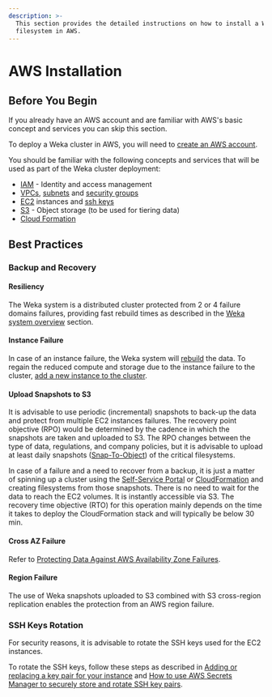 ```yaml
---
description: >-
  This section provides the detailed instructions on how to install a Weka
  filesystem in AWS.
---
```


# AWS Installation

## Before You Begin

If you already have an AWS account and are familiar with AWS's basic concept and services you can skip this section.

To deploy a Weka cluster in AWS, you will need to [create an AWS account](https://aws.amazon.com/account/).

You should be familiar with the following concepts and services that will be used as part of the Weka cluster deployment:

* [IAM](https://docs.aws.amazon.com/IAM/latest/UserGuide/introduction.html) - Identity and access management
* [VPCs](https://docs.aws.amazon.com/vpc/latest/userguide/what-is-amazon-vpc.html), [subnets](https://docs.aws.amazon.com/vpc/latest/userguide/VPC_Subnets.html) and [security groups](https://docs.aws.amazon.com/vpc/latest/userguide/VPC_SecurityGroups.html)
* [EC2](https://aws.amazon.com/documentation/ec2/) instances and [ssh keys](https://docs.aws.amazon.com/AWSEC2/latest/UserGuide/ec2-key-pairs.html)
* [S3](https://docs.aws.amazon.com/AmazonS3/latest/dev/Introduction.html) - Object storage \(to be used for tiering data\) 
* [Cloud Formation](https://aws.amazon.com/documentation/cloudformation/)

## Best Practices

### Backup and Recovery

#### Resiliency

The Weka system is a distributed cluster protected from 2 or 4 failure domains failures, providing fast rebuild times as described in the [Weka system overview](../../overview/about.md#weka-functionality-features) section.

#### Instance Failure

In case of an instance failure, the Weka system will [rebuild](../../overview/about.md#distributed-network-scheme) the data. To regain the reduced compute and storage due to the instance failure to the cluster, [add a new instance to the cluster](../../usage/expanding-and-shrinking-cluster-resources/stages-in-adding-a-backend-host.md).

#### Upload Snapshots to S3

It is advisable to use periodic \(incremental\) snapshots to back-up the data and protect from multiple EC2 instances failures. The recovery point objective \(RPO\) would be determined by the cadence in which the snapshots are taken and uploaded to S3. The RPO changes between the type of data, regulations, and company policies, but it is advisable to upload at least daily snapshots \([Snap-To-Object](../../fs/snap-to-obj.md#about-snap-to-object)\) of the critical filesystems.

In case of a failure and a need to recover from a backup, it is just a matter of spinning up a cluster using the [Self-Service Portal](self-service-portal.md) or [CloudFormation](cloudformation.md) and creating filesystems from those snapshots. There is no need to wait for the data to reach the EC2 volumes. It is instantly accessible via S3. The recovery time objective \(RTO\) for this operation mainly depends on the time it takes to deploy the CloudFormation stack and will typically be below 30 min.

#### Cross AZ Failure

Refer to [Protecting Data Against AWS Availability Zone Failures](../../fs/snap-to-obj.md#protecting-data-against-aws-availability-zone-failures).

#### Region Failure

The use of Weka snapshots uploaded to S3 combined with S3 cross-region replication enables the protection from an AWS region failure.

### SSH Keys Rotation

For security reasons, it is advisable to rotate the SSH keys used for the EC2 instances. 

To rotate the SSH keys, follow these steps as described in [Adding or replacing a key pair for your instance](https://docs.aws.amazon.com/AWSEC2/latest/UserGuide/ec2-key-pairs.html#replacing-key-pair) and [How to use AWS Secrets Manager to securely store and rotate SSH key pairs](https://aws.amazon.com/blogs/security/how-to-use-aws-secrets-manager-securely-store-rotate-ssh-key-pairs/).



